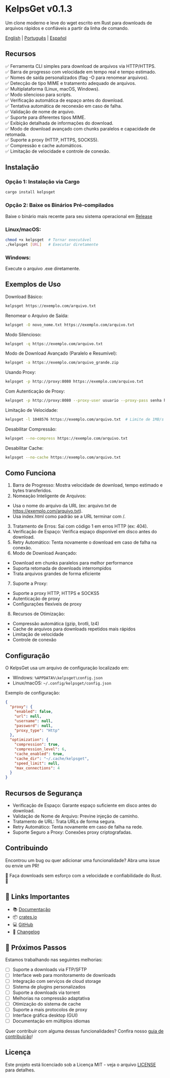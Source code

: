 # KelpsGet v0.1.3

Um clone moderno e leve do wget escrito em Rust para downloads de arquivos rápidos e confiáveis a partir da linha de comando.

[English](../README.md) | [Português](README.pt-BR.md) | [Español](README.es.md)

## Recursos
✅ Ferramenta CLI simples para download de arquivos via HTTP/HTTPS.<br>
✅ Barra de progresso com velocidade em tempo real e tempo estimado.<br>
✅ Nomes de saída personalizados (flag -O para renomear arquivos).<br>
✅ Detecção de tipo MIME e tratamento adequado de arquivos.<br>
✅ Multiplataforma (Linux, macOS, Windows).<br>
✅ Modo silencioso para scripts.<br>
✅ Verificação automática de espaço antes do download.<br>
✅ Tentativa automática de reconexão em caso de falha.<br>
✅ Validação de nome de arquivo.<br>
✅ Suporte para diferentes tipos MIME.<br>
✅ Exibição detalhada de informações do download.<br>
✅ Modo de download avançado com chunks paralelos e capacidade de retomada.<br>
✅ Suporte a proxy (HTTP, HTTPS, SOCKS5).<br>
✅ Compressão e cache automáticos.<br>
✅ Limitação de velocidade e controle de conexão.<br>

## Instalação
### Opção 1: Instalação via Cargo
```bash
cargo install kelpsget
```
### Opção 2: Baixe os Binários Pré-compilados
Baixe o binário mais recente para seu sistema operacional em [Release](https://github.com/davimf721/KelpsGet/releases)

### Linux/macOS:
```bash
chmod +x kelpsget  # Tornar executável
./kelpsget [URL]   # Executar diretamente
```
### Windows:
Execute o arquivo .exe diretamente.

## Exemplos de Uso
Download Básico:
```bash
kelpsget https://exemplo.com/arquivo.txt
```
Renomear o Arquivo de Saída:
```bash
kelpsget -O novo_nome.txt https://exemplo.com/arquivo.txt
```
Modo Silencioso:
```bash
kelpsget -q https://exemplo.com/arquivo.txt
```
Modo de Download Avançado (Paralelo e Resumível):
```bash
kelpsget -a https://exemplo.com/arquivo_grande.zip
```
Usando Proxy:
```bash
kelpsget -p http://proxy:8080 https://exemplo.com/arquivo.txt
```
Com Autenticação de Proxy:
```bash
kelpsget -p http://proxy:8080 --proxy-user usuario --proxy-pass senha https://exemplo.com/arquivo.txt
```
Limitação de Velocidade:
```bash
kelpsget -l 1048576 https://exemplo.com/arquivo.txt  # Limite de 1MB/s
```
Desabilitar Compressão:
```bash
kelpsget --no-compress https://exemplo.com/arquivo.txt
```
Desabilitar Cache:
```bash
kelpsget --no-cache https://exemplo.com/arquivo.txt
```

## Como Funciona
1. Barra de Progresso: Mostra velocidade de download, tempo estimado e bytes transferidos.
2. Nomeação Inteligente de Arquivos:
  - Usa o nome do arquivo da URL (ex: arquivo.txt de https://exemplo.com/arquivo.txt).
  - Usa index.html como padrão se a URL terminar com /.
3. Tratamento de Erros: Sai com código 1 em erros HTTP (ex: 404).
4. Verificação de Espaço: Verifica espaço disponível em disco antes do download.
5. Retry Automático: Tenta novamente o download em caso de falha na conexão.
6. Modo de Download Avançado:
  - Download em chunks paralelos para melhor performance
  - Suporta retomada de downloads interrompidos
  - Trata arquivos grandes de forma eficiente
7. Suporte a Proxy:
  - Suporte a proxy HTTP, HTTPS e SOCKS5
  - Autenticação de proxy
  - Configurações flexíveis de proxy
8. Recursos de Otimização:
  - Compressão automática (gzip, brotli, lz4)
  - Cache de arquivos para downloads repetidos mais rápidos
  - Limitação de velocidade
  - Controle de conexão

## Configuração
O KelpsGet usa um arquivo de configuração localizado em:
- Windows: `%APPDATA%\kelpsget\config.json`
- Linux/macOS: `~/.config/kelpsget/config.json`

Exemplo de configuração:
```json
{
  "proxy": {
    "enabled": false,
    "url": null,
    "username": null,
    "password": null,
    "proxy_type": "Http"
  },
  "optimization": {
    "compression": true,
    "compression_level": 6,
    "cache_enabled": true,
    "cache_dir": "~/.cache/kelpsget",
    "speed_limit": null,
    "max_connections": 4
  }
}
```

## Recursos de Segurança
- Verificação de Espaço: Garante espaço suficiente em disco antes do download.
- Validação de Nome de Arquivo: Previne injeção de caminho.
- Tratamento de URL: Trata URLs de forma segura.
- Retry Automático: Tenta novamente em caso de falha na rede.
- Suporte Seguro a Proxy: Conexões proxy criptografadas.

## Contribuindo
Encontrou um bug ou quer adicionar uma funcionalidade? Abra uma issue ou envie um PR!

🚀 Faça downloads sem esforço com a velocidade e confiabilidade do Rust. 🚀

## 🔗 Links Importantes
- 📚 [Documentação](https://davimf721.github.io/KelpsGet/)
- 📦 [crates.io](https://crates.io/crates/kelpsget)
- 💻 [GitHub](https://github.com/davimf721/KelpsGet)
- 📝 [Changelog](CHANGELOG.md)

## 🎯 Próximos Passos
Estamos trabalhando nas seguintes melhorias:

- [ ] Suporte a downloads via FTP/SFTP
- [ ] Interface web para monitoramento de downloads
- [ ] Integração com serviços de cloud storage
- [ ] Sistema de plugins personalizados
- [ ] Suporte a downloads via torrent
- [ ] Melhorias na compressão adaptativa
- [ ] Otimização do sistema de cache
- [ ] Suporte a mais protocolos de proxy
- [ ] Interface gráfica desktop (GUI)
- [ ] Documentação em múltiplos idiomas

Quer contribuir com alguma dessas funcionalidades? Confira nosso [guia de contribuição](CONTRIBUTING.md)!

## Licença
Este projeto está licenciado sob a Licença MIT - veja o arquivo [LICENSE](LICENSE) para detalhes. 